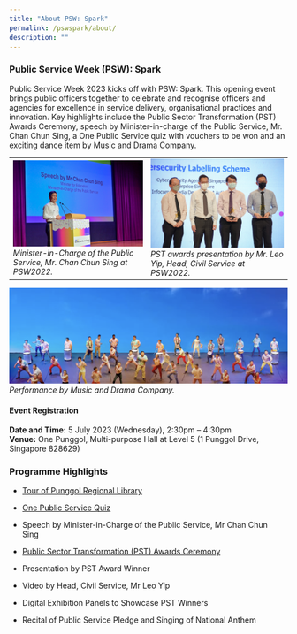 ```yaml
---
title: "About PSW: Spark"
permalink: /pswspark/about/
description: ""
---
```

<script src="[https://assets.dcube.cloud/scripts/wogaa.js](https://assets.dcube.cloud/scripts/wogaa.js)\"></script>
### Public Service Week (PSW): Spark

Public Service Week 2023 kicks off with PSW: Spark. This opening event brings public officers together to celebrate and recognise officers and agencies for excellence in service delivery, organisational practices and innovation. Key highlights include the Public Sector Transformation (PST) Awards Ceremony, speech by Minister-in-charge of the Public Service, Mr. Chan Chun Sing, a One Public Service quiz with vouchers to be won and an exciting dance item by Music and Drama Company.

|  | | 
| -------- | -------- | 
| <img style="width:400px" src="/images/PSW2023/opsoc-4.jpg">*Minister-in-Charge of the Public Service, Mr. Chan Chun Sing at PSW2022.*| <img style="width:400px" src="/images/PSW2023/pstacawards.jpg">*PST awards presentation by Mr. Leo Yip, Head, Civil Service at PSW2022.*| 

![](/images/PSW2023/sdeperf.png)*Performance by Music and Drama Company.*



#### Event Registration


**Date and Time:** 5 July 2023 (Wednesday), 2:30pm – 4:30pm   
**Venue:** One Punggol, Multi-purpose Hall at Level 5 (1 Punggol Drive, Singapore 828629)


### Programme Highlights
* [Tour of Punggol Regional Library](https://www.publicserviceweek.gov.sg/pswspark/guidedtours/)
* [One Public Service Quiz](https://psd-psw-staging.netlify.app/pswspark/onepsquiz/ "https://psd-psw-staging.netlify.app/pswspark/onepsquiz/")&nbsp;

* Speech by Minister-in-Charge of the Public Service, Mr Chan Chun Sing&nbsp;

* [Public Sector Transformation (PST) Awards Ceremony](https://www.publicserviceweek.gov.sg/pswspark/pstac-2023/)&nbsp;

* Presentation by PST Award Winner&nbsp;
* Video by Head, Civil Service, Mr Leo Yip

* Digital Exhibition Panels to Showcase PST Winners&nbsp;

* Recital of Public Service Pledge and Singing of National Anthem